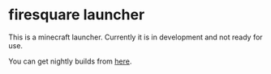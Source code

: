 # firesquare launcher

This is a minecraft launcher. Currently it is in development and not ready for use.

You can get nightly builds from [here](https://nightly.link/fire-square/firesquare/workflows/ci/master).
